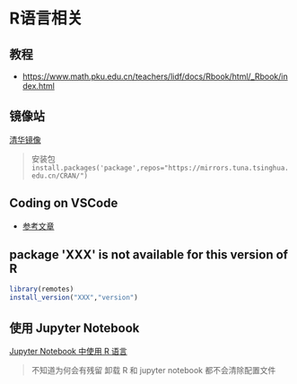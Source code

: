 # R语言相关

## 教程

- <https://www.math.pku.edu.cn/teachers/lidf/docs/Rbook/html/_Rbook/index.html>

## 镜像站

[清华镜像](https://mirrors.tuna.tsinghua.edu.cn/CRAN/)

> 安装包 `install.packages('package',repos="https://mirrors.tuna.tsinghua.edu.cn/CRAN/")`

## Coding on VSCode

- [参考文章](https://sspai.com/post/47386)

## package 'XXX' is not available for this version of R

```R
library(remotes)
install_version("XXX","version")
```

## 使用 Jupyter Notebook

[Jupyter Notebook 中使用 R 语言](https://tding.top/archives/3aa9fd39.html)

> 不知道为何会有残留
> 卸载 R 和 jupyter notebook 都不会清除配置文件
